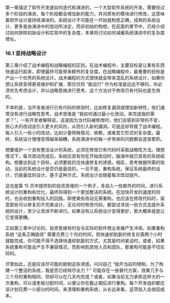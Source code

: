 第一章描述了软件开发是如何迭代和演进的，一个大型软件系统的开发，需要经过多个阶段的演进，每个阶段都会增加新的能力，并对原有的模块进行修改，这意味着软件设计是持续演进的。系统设计不可能在一开始就构思正确，成熟的系统设计，更多是由演进中的改动所决定，而非初始的构想。在前面的章节中，已经介绍过如何排除初始设计和实现中的复杂度，本章将讨论如何减缓系统演进中的复杂度增长。

### 16.1 坚持战略设计

第三章介绍了战术编程和战略编程的区别。在战术编程中，主要目标是让某些东西快速运行起来，即使最终可能带来额外的复杂度。在战略编程中，最重要的目标是产出一个优秀的系统设计。战术编程的方式很快就会带来混乱的系统设计，如果你想让系统变得更易维护和扩展，那仅仅将 “能运行” 作为标准是远远不够的，你必须优先考虑设计，并以战略思维进行思考。这个方法对于修改已有代码也是生效的。

不幸的是，当开发者进行已有代码的修改时，比如修复漏洞或增加新特性，他们通常没有进行战略性思考。战术思维是 “我如何通过最小化改动，来完成我的需求？”，一些开发者解释说，这是因为当代码被修改时，他们会感到非常的不安，担心大的改动会引入更大的风险，从而引入新的漏洞。可是这却导致了战术编程。每人引入一些小的改动，比如少量特殊情况、依赖，或者其它形式的复杂度。最终，系统设计慢慢变得越来越糟，系统演进中的每一步带来的问题都会逐渐累积。

想要维护一个具有整洁设计的系统，必须在修改已有代码时采取战略性方法。理想情况下，每次改动完成后，系统应具有你在开始改动时，脑海中就已具有的系统结构。想要达到这个目标，必须要抵抗住快速修复的诱惑。相反，思考根据所需的改动，当前的系统设计是否仍是最佳的。一旦不是，重构系统，保证系统最终的设计，仍是最佳的设计。基于这种方式，系统设计会随着每次改动提升。

这也是第 15 页中提供到的投资思维的一个例子，多投入一些额外的时间，进行系统设计的重构和优化，最终将得到一个更加整洁的系统。在加快开发的速度的同时，也会收到重构投入的回报。即使某些改动无需重构，也应该在修改代码时，留意那些可以修复的不完美设计。无论何时修改代码，都尝试寻找一些方式去提升系统的设计，至少让改进不断进行。如果没有让系统设计变得更好，那大概率就是让它变得更糟。

正如第三章中讨论的，投资思维有时会与实际的软件商业发展产生冲突。如果重构系统 “这条正确路径” 需要花费三个月的时间，但快速却肮脏的修复仅需两个小时就能完成，你可能不得不选择快速却肮脏的方式，尤其是时间紧迫时。或者，如果系统重构可能会产生不兼容情况，而影响到其他人员和团队，那重构可能是不切实际的。

尽管如此，还是应该尽可能的抵制这些诱惑。问问自己 “抛开当前的限制，为了构建一个整洁的系统，我是否已经倾尽全力？” 可能存在一些替代方案，效果几乎与三个月的重构相同，但却可以在几天内完成？或者，如果当前无力承担这样大的一次重构，可以请老板分配时间，以便让你在截止期后进行重构。每个开发组织都应该计划花费一小部分的时间，来清理和重构系统，从长远来看，这项投入会收回成本。